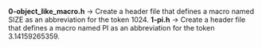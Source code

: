 **0-object_like_macro.h** -> Create a header file that defines a macro named SIZE as an abbreviation for the token 1024.
**1-pi.h** -> Create a header file that defines a macro named PI as an abbreviation for the token 3.14159265359.

